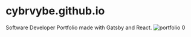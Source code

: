 # cybrvybe.github.io
Software Developer Portfolio made with Gatsby and React.
![portfolio 0](https://user-images.githubusercontent.com/58280353/116628486-1871b300-a904-11eb-8294-4a35c9ae343e.PNG)

